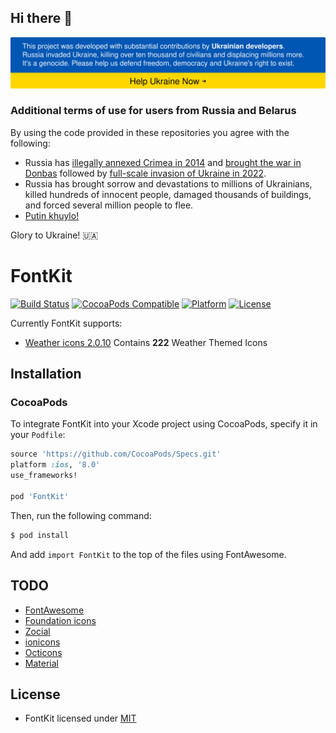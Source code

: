 
## Hi there 👋

[![SWUbanner](https://raw.githubusercontent.com/vshymanskyy/StandWithUkraine/main/banner-direct.svg)](https://github.com/vshymanskyy/StandWithUkraine/blob/main/docs/README.md)

### Additional terms of use for users from Russia and Belarus

By using the code provided in these repositories you agree with the following:
* Russia has [illegally annexed Crimea in 2014](https://en.wikipedia.org/wiki/Annexation_of_Crimea_by_the_Russian_Federation) and [brought the war in Donbas](https://en.wikipedia.org/wiki/War_in_Donbas) followed by [full-scale invasion of Ukraine in 2022](https://en.wikipedia.org/wiki/2022_Russian_invasion_of_Ukraine).
* Russia has brought sorrow and devastations to millions of Ukrainians, killed hundreds of innocent people, damaged thousands of buildings, and forced several million people to flee.
* [Putin khuylo!](https://en.wikipedia.org/wiki/Putin_khuylo!)

Glory to Ukraine! 🇺🇦

# FontKit

[![Build Status](https://travis-ci.org/YevheniiPylypenko/FontKit.svg?branch=master)](https://travis-ci.org/YevheniiPylypenko/FontKit)
[![CocoaPods Compatible](https://img.shields.io/cocoapods/v/FontKit.svg)](https://img.shields.io/cocoapods/v/FontKit.svg)
[![Platform](https://img.shields.io/cocoapods/p/FontKit.svg?style=flat)](http://cocoadocs.org/docsets/FontKit)
[![License](https://img.shields.io/cocoapods/l/FontKit.svg)](https://raw.githubusercontent.com/thii/FontKit/master/LICENSE)

Currently FontKit supports:
- [Weather icons 2.0.10](https://erikflowers.github.io/weather-icons/) Contains **222** Weather Themed Icons 

## Installation

### CocoaPods

To integrate FontKit into your Xcode project using CocoaPods, specify it in your `Podfile`:

```ruby
source 'https://github.com/CocoaPods/Specs.git'
platform :ios, '8.0'
use_frameworks!

pod 'FontKit'
```

Then, run the following command:

```bash
$ pod install
```

And add `import FontKit` to the top of the files using FontAwesome.

## TODO
- [FontAwesome](http://fontawesome.io)
- [Foundation icons](http://zurb.com/playground/foundation-icon-fonts-3)
- [Zocial](http://zocial.smcllns.com/)
- [ionicons](http://ionicons.com/)
- [Octicons](https://octicons.github.com/)
- [Material](https://google.github.io/material-design-icons/)

## License
- FontKit licensed under [MIT](http://thi.mit-license.org/)
